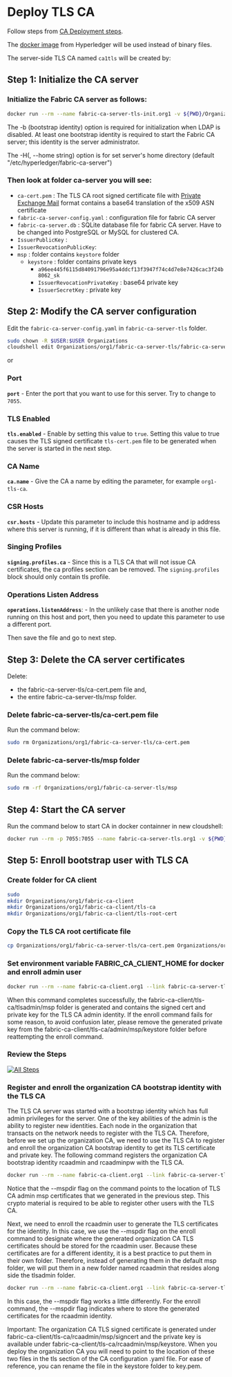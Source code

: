 # Deploy TLS CA
Follow steps from [CA Deployment steps](https://hyperledger-fabric-ca.readthedocs.io/en/latest/deployguide/cadeploy.html).

The [docker image](https://hub.docker.com/r/hyperledger/fabric-ca) from Hyperledger will be used instead of binary files.

The server-side TLS CA named `ca1tls` will be created by:

## Step 1: Initialize the CA server

### Initialize the Fabric CA server as follows:

```bash
docker run --rm --name fabric-ca-server-tls-init.org1 -v ${PWD}/Organizations/org1/fabric-ca-server-tls:/root/fabric-ca-server-tls hyperledger/fabric-ca:amd64-1.4.9 fabric-ca-server init -b tls-admin:tls-adminpw -H /root/fabric-ca-server-tls
```

The -b (bootstrap identity) option is required for initialization when LDAP is disabled. At least one bootstrap identity is required to start the Fabric CA server; this identity is the server administrator.

The -H(, --home string) option is for set server's home directory (default "/etc/hyperledger/fabric-ca-server")

### Then look at folder ca-server you will see:
- `ca-cert.pem` :  The TLS CA root signed certificate file with [Private Exchange Mail](https://en.wikipedia.org/wiki/Privacy-Enhanced_Mail) format contains a base64 translation of the x509 ASN certificate
- `fabric-ca-server-config.yaml` : configuration file for fabric CA server 
- `fabric-ca-server.db` : SQLite database file for fabric CA server. Have to be changed into PostgreSQL or MySQL for clustered CA.
- `IssuerPublicKey` :  
- `IssuerRevocationPublicKey`:  
- `msp` : folder contains `keystore` folder
  - `keystore` : folder contains private keys
    - `a96ee445f6115d84091796e95a4ddcf13f3947f74c4d7e8e7426cac3f24b8062_sk`
    - `IssuerRevocationPrivateKey` : base64 private key
    - `IssuerSecretKey` : private key

## Step 2: Modify the CA server configuration

Edit the `fabric-ca-server-config.yaml` in `fabric-ca-server-tls` folder.
```bash
sudo chown -R $USER:$USER Organizations
cloudshell edit Organizations/org1/fabric-ca-server-tls/fabric-ca-server-config.yaml
```

or <walkthrough-editor-open-file filePath="Organizations/org1/fabric-ca-server-tls/fabric-ca-server-config.yaml" text="Open config file"></walkthrough-editor-open-file>

### Port

**`port`** - Enter the port that you want to use for this server. Try to change to `7055`.

### TLS Enabled
**`tls.enabled`** - Enable by setting this value to `true`. Setting this value to true causes the TLS signed certificate `tls-cert.pem` file to be generated when the server is started in the next step.

### CA Name
**`ca.name`** - Give the CA a name by editing the parameter, for example `org1-tls-ca`.

### CSR Hosts
**`csr.hosts`** - Update this parameter to include this hostname and ip address where this server is running, if it is different than what is already in this file.

### Singing Profiles
**`signing.profiles.ca`** - Since this is a TLS CA that will not issue CA certificates, the ca profiles section can be removed. The `signing.profiles` block should only contain tls profile.

### Operations Listen Address
**`operations.listenAddress`**: - In the unlikely case that there is another node running on this host and port, then you need to update this parameter to use a different port.

Then save the file and go to next step.

## Step 3: Delete the CA server certificates

Delete:
- the fabric-ca-server-tls/ca-cert.pem file and, 
- the entire fabric-ca-server-tls/msp folder.

### Delete fabric-ca-server-tls/ca-cert.pem file
Run the command below:
```bash
sudo rm Organizations/org1/fabric-ca-server-tls/ca-cert.pem
```
### Delete fabric-ca-server-tls/msp folder
Run the command below:
```bash
sudo rm -rf Organizations/org1/fabric-ca-server-tls/msp
```

## Step 4: Start the CA server
Run the command below to start CA in docker containner in new cloudshell:
```bash
docker run --rm -p 7055:7055 --name fabric-ca-server-tls.org1 -v ${PWD}/Organizations/org1/fabric-ca-server-tls:/root/fabric-ca-server-tls hyperledger/fabric-ca:amd64-1.4.9  fabric-ca-server start -b tls-admin:tls-adminpw -H /root/fabric-ca-server-tls
```

## Step 5: Enroll bootstrap user with TLS CA 

### Create folder for CA client
```bash
sudo 
mkdir Organizations/org1/fabric-ca-client
mkdir Organizations/org1/fabric-ca-client/tls-ca
mkdir Organizations/org1/fabric-ca-client/tls-root-cert
```
### Copy the TLS CA root certificate file
```bash
cp Organizations/org1/fabric-ca-server-tls/ca-cert.pem Organizations/org1/fabric-ca-client/tls-root-cert/tls-ca-cert.pem
```

### Set environment variable FABRIC_CA_CLIENT_HOME for docker and enroll admin user

```bash
docker run --rm --name fabric-ca-client.org1 --link fabric-ca-server-tls.org1:fabric-ca-server-tls.org1 -v ${PWD}/Organizations/org1/fabric-ca-client:/root/fabric-ca-client -e FABRIC_CA_CLIENT_HOME=/root/fabric-ca-client  hyperledger/fabric-ca:amd64-1.4.9 fabric-ca-client enroll -d -u https://tls-admin:tls-adminpw@fabric-ca-server-tls.org1:7055 --tls.certfiles tls-root-cert/tls-ca-cert.pem --enrollment.profile tls --csr.hosts 'host1,*.example.com' --mspdir tls-ca/tlsadmin/msp
```

When this command completes successfully, the fabric-ca-client/tls-ca/tlsadmin/msp folder is generated and contains the signed cert and private key for the TLS CA admin identity. If the enroll command fails for some reason, to avoid confusion later, please remove the generated private key from the fabric-ca-client/tls-ca/admin/msp/keystore folder before reattempting the enroll command.

### Review the Steps

[![All Steps](https://hyperledger-fabric-ca.readthedocs.io/en/latest/_images/ca-tls-flow.png)](https://hyperledger-fabric-ca.readthedocs.io/en/latest/deployguide/cadeploy.html)

### Register and enroll the organization CA bootstrap identity with the TLS CA

The TLS CA server was started with a bootstrap identity which has full admin privileges for the server. One of the key abilities of the admin is the ability to register new identities. Each node in the organization that transacts on the network needs to register with the TLS CA. Therefore, before we set up the organization CA, we need to use the TLS CA to register and enroll the organization CA bootstrap identity to get its TLS certificate and private key. The following command registers the organization CA bootstrap identity rcaadmin and rcaadminpw with the TLS CA.

```bash
docker run --rm --name fabric-ca-client.org1 --link fabric-ca-server-tls.org1:fabric-ca-server-tls.org1 -v ${PWD}/Organizations/org1/fabric-ca-client:/root/fabric-ca-client -e FABRIC_CA_CLIENT_HOME=/root/fabric-ca-client  hyperledger/fabric-ca:amd64-1.4.9 fabric-ca-client register -d --id.name rcaadmin --id.secret rcaadminpw -u https://fabric-ca-server-tls.org1:7055  --tls.certfiles tls-root-cert/tls-ca-cert.pem --mspdir tls-ca/tlsadmin/msp
```

Notice that the --mspdir flag on the command points to the location of TLS CA admin msp certificates that we generated in the previous step. This crypto material is required to be able to register other users with the TLS CA.

Next, we need to enroll the rcaadmin user to generate the TLS certificates for the identity. In this case, we use the --mspdir flag on the enroll command to designate where the generated organization CA TLS certificates should be stored for the rcaadmin user. Because these certificates are for a different identity, it is a best practice to put them in their own folder. Therefore, instead of generating them in the default msp folder, we will put them in a new folder named rcaadmin that resides along side the tlsadmin folder.

```bash
docker run --rm --name fabric-ca-client.org1 --link fabric-ca-server-tls.org1:fabric-ca-server-tls.org1 -v ${PWD}/Organizations/org1/fabric-ca-client:/root/fabric-ca-client -e FABRIC_CA_CLIENT_HOME=/root/fabric-ca-client  hyperledger/fabric-ca:amd64-1.4.9 fabric-ca-client enroll -d -u https://rcaadmin:rcaadminpw@fabric-ca-server-tls.org1:7055 --tls.certfiles tls-root-cert/tls-ca-cert.pem --enrollment.profile tls --csr.hosts 'host1,*.example.com' --mspdir tls-ca/rcaadmin/msp
```

In this case, the --mspdir flag works a little differently. For the enroll command, the --mspdir flag indicates where to store the generated certificates for the rcaadmin identity.

Important: The organization CA TLS signed certificate is generated under fabric-ca-client/tls-ca/rcaadmin/msp/signcert and the private key is available under fabric-ca-client/tls-ca/rcaadmin/msp/keystore. When you deploy the organization CA you will need to point to the location of these two files in the tls section of the CA configuration .yaml file. For ease of reference, you can rename the file in the keystore folder to key.pem.
